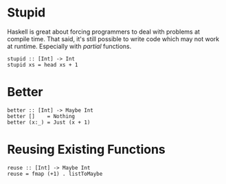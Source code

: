 # Stupid

<div class="notes">

Haskell is great about forcing programmers to deal with problems at
compile time. That said, it's still possible to write code which may not
work at runtime. Especially with *partial* functions.

</div>

~~~~ {.haskell include="src/head.hs" token="stupid"}
stupid :: [Int] -> Int
stupid xs = head xs + 1
~~~~

# Better

<div class="notes">
</div>

~~~~ {.haskell include="src/head.hs" token="better"}
better :: [Int] -> Maybe Int
better []    = Nothing
better (x:_) = Just (x + 1)
~~~~

# Reusing Existing Functions

<div class="notes">
</div>

~~~~ {.haskell include="src/head.hs" token="reuse"}
reuse :: [Int] -> Maybe Int
reuse = fmap (+1) . listToMaybe
~~~~
